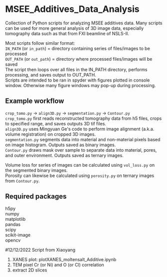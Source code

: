 # MSEE_Additives_Data_Analysis
Collection of Python scripts for analyzing MSEE additives data. Many scripts can be used for more general analysis of 3D image data, especially tomography data such as that from FXI beamline of NSLS-II.

Most scripts follow similar format:  
`IN_PATH` (or `in_path`) = directory containing series of files/images to be processed  
`OUT_PATH` (or `out_path`) = directory where processed files/images will be saved  
The script then loops over all files in the IN_PATH directory, performs processing, and saves output to OUT_PATH.  
Scripts are intended to be ran in spyder with figures plotted in console window. Otherwise many figure windows may pop-up during processing. 

## Example workflow
`crop_tomo.py` &rarr; `align3D.py` &rarr; `segmentation.py` &rarr; `Contour.py`  
`crop_tomo.py` first reads reconstructed tomography data from h5 files, crops to specified range, and saves outputs 3D tif files.  
`align3D.py` uses Mingyuan Ge's code to perform image alignment (a.k.a. volume registration) on cropped 3D images.  
`segmentation.py` segments data into material and non-material pixels based on image histogram. Outputs saved as binary images.  
`Contour.py` draws mask over sample to separate data into material, pores, and outer environment. Outputs saved as ternary images.

Volume loss for series of images can be calculated using `vol_loss.py` on the segmented binary images.  
Porosity can likewise be calculated using `porosity.py` on ternary images from `Contour.py`.

## Required packages
h5py  
numpy  
matplotlib  
pandas  
scipy  
scikit-image  
opencv  


#12/12/2022  Script from Xiaoyang

1. XANES plot: plotXANES_moltensalt_Additive.ipynb
2. TEM pixel Cr (or Ni) and O (or Cl) correlation
3. extract 2D slices

